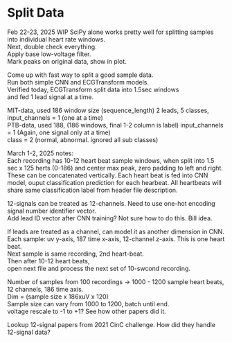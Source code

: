 # Split Data  

Feb 22-23, 2025 WIP 
SciPy alone works pretty well for splitting samples into individual heart rate windows.  
Next, double check everything.  
Apply base low-voltage filter.  
Mark peaks on original data, show in plot.  

Come up with fast way to split a good sample data.  
Run both simple CNN and ECGTransform models.  
Verified today, ECGTransform split data into 1.5sec windows  
and fed 1 lead signal at a time.  

MIT-data, used 186 window size (sequence_length) 
2 leads, 5 classes, input_channels = 1 (one at a time)  
PTB-data, used 188, (186 windows, final 1-2 column is label)
input_channels = 1 (Again, one signal only at a time)  
class = 2 (normal, abnormal. ignored all sub classes)  

March 1-2, 2025 notes:  
Each recording has 10-12 heart beat sample windows, when split into 1.5 sec x 125 herts (0-186) and center max peak, zero padding to left and right. These can be concatenated vertically. Each heart beat is fed into CNN model, ouput classification prediction for each hearbeat. All heartbeats will share same classification label from header file description.  

12-signals can be treated as 12-channels. Need to use one-hot encoding signal number identifier vector.  
Add lead ID vector after CNN training? Not sure how to do this. Bill idea.  

If leads are treated as a channel, can model it as another dimension in CNN.  
Each sample: uv y-axis, 187 time x-axis, 12-channel z-axis.  This is one heart beat.  
Next sample is same recording, 2nd heart-beat.  
Then after 10-12 heart beats,  
open next file and process the next set of 10-swcond recording.  

Number of samples from 100 recordings -> 1000 - 1200 sample heart beats, 12 channels, 186 time axis.  
Dim = (sample size x 186xuV x 120)  
Sample size can vary from 1000 to 1200, batch until end.  
voltage rescale to -1 to +1?  See how other papers did it.  

Lookup 12-signal papers from 2021 CinC challenge. How did they handle 12-signal data?  

